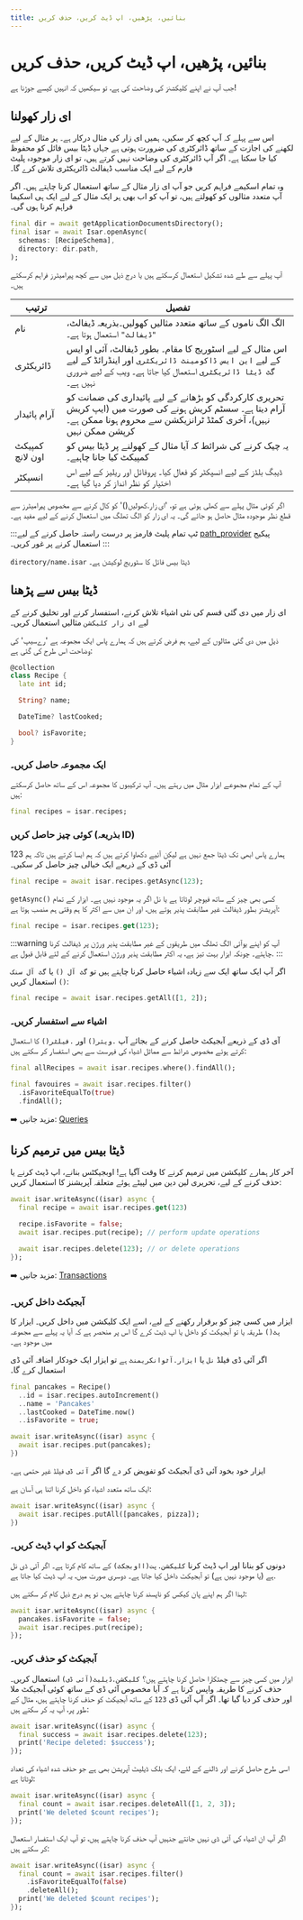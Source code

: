 ```yaml
---
title: بنائیں، پڑھیں، اپ ڈیٹ کریں، حذف کریں
---
```


# بنائیں، پڑھیں، اپ ڈیٹ کریں، حذف کریں

جب آپ نے اپنے کلیکشنز کی وضاحت کی ہے، تو سیکھیں کہ انہیں کیسے جوڑنا ہے!

## ای زار کھولنا

اس سے پہلے کہ آپ کچھ کر سکیں، ہمیں ای زار کی مثال درکار ہے۔ ہر مثال کے لیے لکھنے کی اجازت کے ساتھ ڈائرکٹری کی ضرورت ہوتی ہے جہاں ڈیٹا بیس فائل کو محفوظ کیا جا سکتا ہے۔ اگر آپ ڈائرکٹری کی وضاحت نہیں کرتے ہیں، تو ای زار موجودہ پلیٹ فارم کے لیے ایک مناسب ڈیفالٹ ڈائریکٹری تلاش کرے گا۔

وہ تمام اسکیمے فراہم کریں جو آپ ای زار مثال کے ساتھ استعمال کرنا چاہتے ہیں۔ اگر آپ متعدد مثالوں کو کھولتے ہیں، تو آپ کو اب بھی ہر ایک مثال کے لیے ایک ہی اسکیما فراہم کرنا ہوں گی۔

```dart
final dir = await getApplicationDocumentsDirectory();
final isar = await Isar.openAsync(
  schemas: [RecipeSchema],
  directory: dir.path,
);
```
آپ پہلے سے طے شدہ تشکیل استعمال کرسکتے ہیں یا درج ذیل میں سے کچھ پیرامیٹرز فراہم کرسکتے ہیں۔

ترتیب | تفصیل |
| -------| -------------|
| نام | الگ الگ ناموں کے ساتھ متعدد مثالیں کھولیں۔بذریعہ ڈیفالٹ، `"ڈیفالٹ"` استعمال ہوتا ہے۔ |
|ڈائریکٹری | اس مثال کے لیے اسٹوریج کا مقام۔ بطور ڈیفالٹ، آئی او ایس کے لیے `این ایس ڈاکومینٹ ڈائریکٹری` اور اینڈرائڈ کے لیے `گٹ ڈیٹا ڈائریکٹری` استعمال کیا جاتا ہے۔ ویب کے لیے ضروری نہیں ہے۔ |
|آرام پائیدار | تحریری کارکردگی کو بڑھانے کے لیے پائیداری کی ضمانت کو آرام دیتا ہے۔ سسٹم کریش ہونے کی صورت میں (ایپ کریش نہیں)، آخری کمٹڈ ٹرانزیکشن سے محروم ہونا ممکن ہے۔ کرپشن ممکن نہیں |
| کمپیکٹ اون لانچ | یہ چیک کرنے کی شرائط کہ آیا مثال کے کھولنے پر ڈیٹا بیس کو کمپیکٹ کیا جانا چاہیے۔ |
| انسپکٹر | ڈیبگ بلڈز کے لیے انسپکٹر کو فعال کیا۔ پروفائل اور ریلیز کے لیے اس اختیار کو نظر انداز کر دیا گیا ہے۔ |

اگر کوئی مثال پہلے سے کھلی ہوئی ہے تو، 'ای زار.کھولیں()'  کو کال کرنے سے مخصوص پیرامیٹرز سے قطع نظر موجودہ مثال حاصل ہو جائے گی۔ یہ ای زار کو الگ تھلگ میں استعمال کرنے کے لیے مفید ہے۔

:::ٹپ
تمام پلیٹ فارمز پر درست راستہ حاصل کرنے کے لیے [path_provider](https://pub.dev/packages/path_provider) پیکیج استعمال کرنے پر غور کریں۔
:::

`directory/name.isar` 
ڈیٹا بیس فائل کا سٹوریج لوکیشن 
ہے۔

## ڈیٹا بیس سے پڑھنا

ای زار میں دی گئی قسم کی نئی اشیاء تلاش کرنے، استفسار کرنے اور تخلیق کرنے کے لیے `ای زار کلیکشن` مثالیں استعمال کریں۔

ذیل میں دی گئی مثالوں کے لیے، ہم فرض کرتے ہیں کہ ہمارے پاس ایک مجموعہ ہے 'رےسیپ' کی وضاحت اس طرح کی گئی ہے:

```dart
@collection
class Recipe {
  late int id;

  String? name;

  DateTime? lastCooked;

  bool? isFavorite;
}
```

### ایک مجموعہ حاصل کریں۔

آپ کے تمام مجموعے ایزار مثال میں رہتے ہیں۔ آپ ترکیبوں کا مجموعہ اس کے ساتھ حاصل کرسکتے ہیں:

```dart
final recipes = isar.recipes;
```

### کوئی چیز حاصل کریں (بذریعہ ID)

ہمارے پاس ابھی تک ڈیٹا جمع نہیں ہے لیکن آئیے دکھاوا کرتے ہیں کہ ہم ایسا کرتے ہیں تاکہ ہم 123 آئی ڈی کے ذریعے ایک خیالی چیز حاصل کر سکیں۔

```dart
final recipe = await isar.recipes.getAsync(123);
```

`getAsync()` کسی بھی چیز کے ساتھ فیوچر لوٹاتا ہے یا نل اگر یہ موجود نہیں ہے۔ ایزار کے تمام آپریشنز بطور ڈیفالٹ غیر مطابقت پذیر ہوتے ہیں، اور ان میں سے اکثر کا ہم وقتی ہم منصب ہوتا ہے:

```dart
final recipe = isar.recipes.get(123);
```

:::warning
آپ کو اپنے یوآئی الگ تھلگ میں طریقوں کے غیر مطابقت پذیر ورژن پر ڈیفالٹ کرنا چاہئے۔ چونکہ ایزار بہت تیز ہے، یہ اکثر مطابقت پذیر ورژن استعمال کرنے کے لئے قابل قبول ہے.
:::

اگر آپ ایک ساتھ ایک سے زیادہ اشیاء حاصل کرنا چاہتے ہیں تو `گٹ آل ()` یا `گٹ آل سنک ()` استعمال کریں:

```dart
final recipe = await isar.recipes.getAll([1, 2]);
```

### اشیاء سے استفسار کریں۔

آی ڈی کے ذریعے آبجیکٹ حاصل کرنے کے بجائے آپ `.ویئر()` اور `.فیلٹر()` کا استعمال کرتے ہوئے مخصوص شرائط سے مماثل اشیاء کی فہرست سے بھی استفسار کر سکتے ہیں:

```dart
final allRecipes = await isar.recipes.where().findAll();

final favouires = await isar.recipes.filter()
  .isFavoriteEqualTo(true)
  .findAll();
```

➡️ مزید جانیں: [Queries](queries)

## ڈیٹا بیس میں ترمیم کرنا

آخر کار ہمارے کلیکشن میں ترمیم کرنے کا وقت آگیا ہے! اوبجیکٹس بنانے، اپ ڈیٹ کرنے یا حذف کرنے کے لیے، تحریری لین دین میں لپیٹے ہوئے متعلقہ آپریشنز کا استعمال کریں:

```dart
await isar.writeAsync((isar) async {
  final recipe = await isar.recipes.get(123)

  recipe.isFavorite = false;
  await isar.recipes.put(recipe); // perform update operations

  await isar.recipes.delete(123); // or delete operations
});
```

➡️ مزید جانیں:  [Transactions](transactions)

### آبجیکٹ داخل کریں۔

ایزار میں کسی چیز کو برقرار رکھنے کے لیے، اسے ایک کلیکشن میں داخل کریں۔ ایزار کا `پٹ()` طریقہ یا تو آبجیکٹ کو داخل یا اپ ڈیٹ کرے گا اس پر منحصر ہے کہ آیا یہ پہلے سے مجموعہ میں موجود ہے۔

اگر آئی ڈی فیلڈ `نل` یا `ایزار.آٹوانکریمنٹ` ہے تو ایزار ایک خودکار اضافہ آئی ڈی استعمال کرے گا۔

```dart
final pancakes = Recipe()
  ..id = isar.recipes.autoIncrement()
  ..name = 'Pancakes'
  ..lastCooked = DateTime.now()
  ..isFavorite = true;

await isar.writeAsync((isar) async {
  await isar.recipes.put(pancakes);
})
```

ایزار خود بخود آئی ڈی  آبجیکٹ کو تفویض کر دے گا اگر `آئی ڈی` فیلڈ غیر حتمی ہے۔

ایک ساتھ متعدد اشیاء کو داخل کرنا اتنا ہی آسان ہے:

```dart
await isar.writeAsync((isar) async {
  await isar.recipes.putAll([pancakes, pizza]);
})
```

### آبجیکٹ کو اپ ڈیٹ کریں۔

دونوں کو بنانا اور اپ ڈیٹ کرنا `کلیکشن.پت(ااوبجکٹ)` کے ساتھ کام کرتا ہے۔ اگر آئی ڈی نل ہے (یا موجود نہیں ہے) تو آبجیکٹ داخل کیا جاتا ہے۔ دوسری صورت میں، یہ اپ ڈیٹ کیا جاتا ہے.

لہذا اگر ہم اپنے پان کیکس کو ناپسند کرنا چاہتے ہیں، تو ہم درج ذیل کام کر سکتے ہیں:

```dart
await isar.writeAsync((isar) async {
  pancakes.isFavorite = false;
  await isar.recipes.put(recipe);
});
```
### آبجیکٹ کو حذف کریں۔

ایزار میں کسی چیز سے چھٹکارا حاصل کرنا چاہتے ہیں؟ `کلیکشن.ڈیلیٹ(آئی ڈی)` استعمال کریں۔ حذف کرنے کا طریقہ واپس کرتا ہے کہ آیا مخصوص آئی ڈی کے ساتھ کوئی آبجیکٹ ملا اور حذف کر دیا گیا تھا۔ اگر آپ آئی ڈی `123` کے ساتھ آبجیکٹ کو حذف کرنا چاہتے ہیں، مثال کے طور پر، آپ یہ کر سکتے ہیں:

```dart
await isar.writeAsync((isar) async {
  final success = await isar.recipes.delete(123);
  print('Recipe deleted: $success');
});
```

اسی طرح حاصل کرنے اور ڈالنے کے لئے، ایک بلک ڈیلیٹ آپریشن بھی ہے جو حذف شدہ اشیاء کی تعداد لوٹاتا ہے:

```dart
await isar.writeAsync((isar) async {
  final count = await isar.recipes.deleteAll([1, 2, 3]);
  print('We deleted $count recipes');
});
```

اگر آپ ان اشیاء کی آئی ڈی نہیں جانتے جنہیں آپ حذف کرنا چاہتے ہیں، تو آپ ایک استفسار استعمال کر سکتے ہیں:

```dart
await isar.writeAsync((isar) async {
  final count = await isar.recipes.filter()
    .isFavoriteEqualTo(false)
    .deleteAll();
  print('We deleted $count recipes');
});
```
